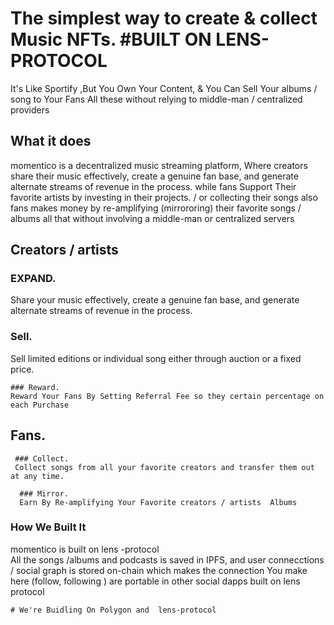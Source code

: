 # The simplest way to create & collect Music NFTs.       #BUILT ON LENS-PROTOCOL

It's Like Sportify ,But You Own Your Content, & You Can Sell Your albums / song  to Your Fans
All these  without  relying  to  middle-man / centralized providers 

## What it does
momentico is a decentralized music streaming platform, Where creators share their music effectively, create a genuine fan base, and generate alternate streams of revenue in the process. while fans Support Their favorite artists by investing in their projects. / or collecting their songs also fans makes money by re-amplifying (mirrororing) their favorite songs / albums all that without involving a middle-man or centralized servers

  ## Creators / artists
  
  ### EXPAND.
  Share your music effectively, create a genuine fan base, and generate alternate streams of revenue in the process.
  
   ### Sell.
   Sell limited editions or individual song either through auction or a fixed price.
   
    ### Reward.
    Reward Your Fans By Setting Referral Fee so they certain percentage on each Purchase
  
  ## Fans.
     ### Collect.
     Collect songs from all your favorite creators and transfer them out at any time.
     
      ### Mirror.  
      Earn By Re-amplifying Your Favorite creators / artists  Albums
      
    
### How We  Built  It
 momentico  is  built  on  lens -protocol  
 All the songs /albums and podcasts is saved in IPFS, and user connecctions / social graph is stored  on-chain which makes the connection You make here (follow, following ) are portable in other social dapps built on lens protocol

    # We're Buidling On Polygon and  lens-protocol 
